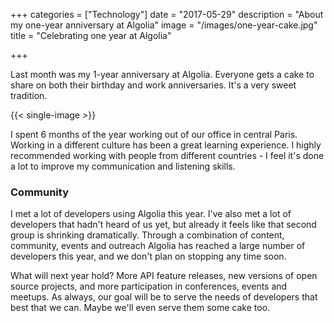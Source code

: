 +++
categories = ["Technology"]
date = "2017-05-29"
description = "About my one-year anniversary at Algolia"
image = "/images/one-year-cake.jpg"
title = "Celebrating one year at Algolia"

+++

Last month was my 1-year anniversary at Algolia. Everyone gets a cake to share on both their birthday and work anniversaries. It's a very sweet tradition.

{{< single-image >}}

I spent 6 months of the year working out of our office in central Paris. Working in a different culture has been a great learning experience. I highly recommended working with people from different countries - I feel it's done a lot to improve my communication and listening skills.

### Community

I met a lot of developers using Algolia this year. I've also met a lot of developers that hadn't heard of us yet, but already it feels like that second group is shrinking dramatically. Through a combination of content, community, events and outreach Algolia has reached a large number of developers this year, and we don't plan on stopping any time soon.

What will next year hold? More API feature releases, new versions of open source projects, and more participation in conferences, events and meetups. As always, our goal will be to serve the needs of developers that best that we can. Maybe we'll even serve them some cake too.
